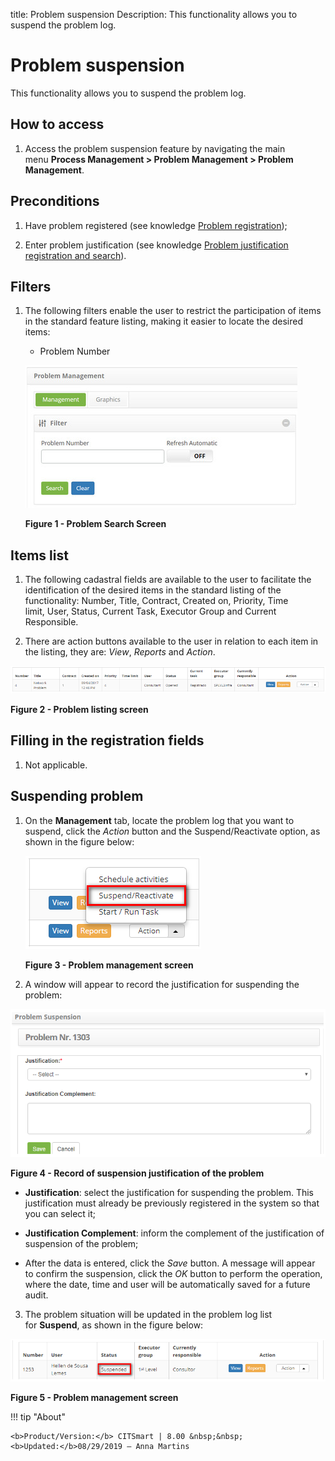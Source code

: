 title: Problem suspension
Description: This functionality allows you to suspend the problem log.

# Problem suspension

This functionality allows you to suspend the problem log.

How to access
-------------

1.  Access the problem suspension feature by navigating the main menu **Process
    Management > Problem Management > Problem Management**.

Preconditions
-------------

1.  Have problem registered (see knowledge [Problem registration][1]);

2.  Enter problem justification (see knowledge [Problem justification
    registration and search][2]).

Filters
-------

1.  The following filters enable the user to restrict the participation of items
    in the standard feature listing, making it easier to locate the desired
    items:

    - Problem Number

    ![figure](images/suspension-1.png)

    **Figure 1 - Problem Search Screen**

Items list
----------

1.  The following cadastral fields are available to the user to facilitate the
    identification of the desired items in the standard listing of the
    functionality: Number, Title, Contract, Created on, Priority, Time
    limit, User, Status, Current Task, Executor Group and Current
    Responsible.

2.  There are action buttons available to the user in relation to each item in
    the listing, they are: *View*, *Reports* and *Action*.

![figure](images/suspension-2.png)

**Figure 2 - Problem listing screen**

Filling in the registration fields
----------------------------------

1.  Not applicable.

Suspending problem
------------------

1.  On the **Management** tab, locate the problem log that you want to suspend,
    click the *Action* button and the Suspend/Reactivate option, as shown in the
    figure below:

    ![figure](images/suspension-3.png)
   
    **Figure 3 - Problem management screen**

2.  A window will appear to record the justification for suspending the problem:

   ![figure](images/suspension-4.png)
   
   **Figure 4 - Record of suspension justification of the problem**

   -   **Justification**: select the justification for suspending the problem. This
    justification must already be previously registered in the system so that
    you can select it;

   -   **Justification Complement**: inform the complement of the justification of
    suspension of the problem;

   -   After the data is entered, click the *Save* button. A message will appear to
    confirm the suspension, click the *OK* button to perform the operation,
    where the date, time and user will be automatically saved for a future
    audit.

3.  The problem situation will be updated in the problem log list
    for **Suspend**, as shown in the figure below:

![figure](images/suspension-5.png)

**Figure 5 - Problem management screen**

[1]:/en-us/citsmart-platform-7/processes/problem/register-problem.html
[2]:/en-us/citsmart-platform-7/processes/problem/justification.html

!!! tip "About"

    <b>Product/Version:</b> CITSmart | 8.00 &nbsp;&nbsp;
    <b>Updated:</b>08/29/2019 – Anna Martins
